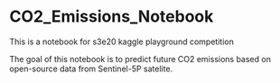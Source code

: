 # CO2_Emissions_Notebook
This is a notebook for s3e20 kaggle playground competition

The goal of this notebook is to predict future CO2 emissions based on open-source data from Sentinel-5P satelite. 
